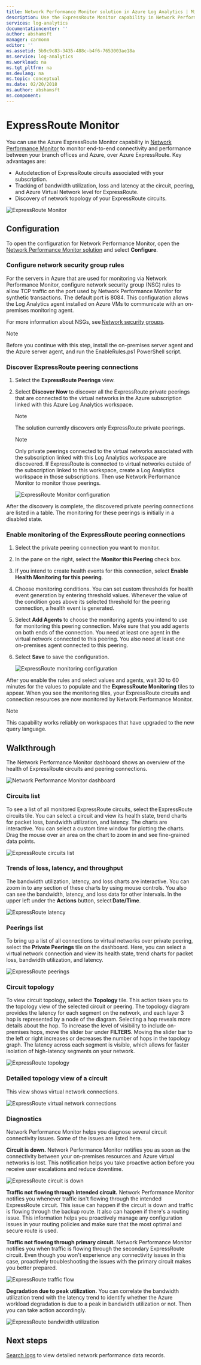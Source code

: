 ```yaml
---
title: Network Performance Monitor solution in Azure Log Analytics | Microsoft Docs
description: Use the ExpressRoute Monitor capability in Network Performance Monitor to monitor end-to-end connectivity and performance between your branch offices and Azure, over Azure ExpressRoute.
services: log-analytics
documentationcenter: ''
author: abshamsft
manager: carmonm
editor: ''
ms.assetid: 5b9c9c83-3435-488c-b4f6-7653003ae18a
ms.service: log-analytics
ms.workload: na
ms.tgt_pltfrm: na
ms.devlang: na
ms.topic: conceptual
ms.date: 02/20/2018
ms.author: abshamsft
ms.component: 
---
```


# ExpressRoute Monitor

You can use the Azure ExpressRoute Monitor capability in [Network Performance Monitor](log-analytics-network-performance-monitor.md) to monitor end-to-end connectivity and performance between your branch offices and Azure, over Azure ExpressRoute. Key advantages are: 

- Autodetection of ExpressRoute circuits associated with your subscription.
- Tracking of bandwidth utilization, loss and latency at the circuit, peering, and Azure Virtual Network level for ExpressRoute.
- Discovery of network topology of your ExpressRoute circuits.

![ExpressRoute Monitor](media/log-analytics-network-performance-monitor-expressroute/expressroute-intro.png)

## Configuration 
To open the configuration for Network Performance Monitor, open the [Network Performance Monitor solution](log-analytics-network-performance-monitor.md) and select **Configure**.

### Configure network security group rules 
For the servers in Azure that are used for monitoring via Network Performance Monitor, configure network security group (NSG) rules to allow TCP traffic on the port used by Network Performance Monitor for synthetic transactions. The default port is 8084. This configuration allows the Log Analytics agent installed on Azure VMs to communicate with an on-premises monitoring agent. 

For more information about NSGs, see [Network security groups](../virtual-network/manage-network-security-group.md). 

>[!NOTE]
> Before you continue with this step, install the on-premises server agent and the Azure server agent, and run the EnableRules.ps1 PowerShell script. 

 
### Discover ExpressRoute peering connections 
 
1. Select the **ExpressRoute Peerings** view.
2. Select **Discover Now** to discover all the ExpressRoute private peerings that are connected to the virtual networks in the Azure subscription linked with this Azure Log Analytics workspace.

    >[!NOTE]
    > The solution currently discovers only ExpressRoute private peerings. 

    >[!NOTE]
    > Only private peerings connected to the virtual networks associated with the subscription linked with this Log Analytics workspace are discovered. If ExpressRoute is connected to virtual networks outside of the subscription linked to this workspace, create a Log Analytics workspace in those subscriptions. Then use Network Performance Monitor to monitor those peerings. 

    ![ExpressRoute Monitor configuration](media/log-analytics-network-performance-monitor-expressroute/expressroute-configure.png)
 
 After the discovery is complete, the discovered private peering connections are listed in a table. The monitoring for these peerings is initially in a disabled state. 

### Enable monitoring of the ExpressRoute peering connections 

1. Select the private peering connection you want to monitor.
2. In the pane on the right, select the **Monitor this Peering** check box. 
3. If you intend to create health events for this connection, select **Enable Health Monitoring for this peering**. 
4. Choose monitoring conditions. You can set custom thresholds for health event generation by entering threshold values. Whenever the value of the condition goes above its selected threshold for the peering connection, a health event is generated. 
5. Select **Add Agents** to choose the monitoring agents you intend to use for monitoring this peering connection. Make sure that you add agents on both ends of the connection. You need at least one agent in the virtual network connected to this peering. You also need at least one on-premises agent connected to this peering. 
6. Select **Save** to save the configuration. 

   ![ExpressRoute monitoring configuration](media/log-analytics-network-performance-monitor-expressroute/expressroute-configure-discovery.png)


After you enable the rules and select values and agents, wait 30 to 60 minutes for the values to populate and the **ExpressRoute Monitoring** tiles to appear. When you see the monitoring tiles, your ExpressRoute circuits and connection resources are now monitored by Network Performance Monitor. 

>[!NOTE]
> This capability works reliably on workspaces that have upgraded to the new query language.

## Walkthrough 

The Network Performance Monitor dashboard shows an overview of the health of ExpressRoute circuits and peering connections. 

![Network Performance Monitor dashboard](media/log-analytics-network-performance-monitor-expressroute/npm-dashboard-expressroute.png) 

### Circuits list 

To see a list of all monitored ExpressRoute circuits, select the ExpressRoute circuits tile. You can select a circuit and view its health state, trend charts for packet loss, bandwidth utilization, and latency. The charts are interactive. You can select a custom time window for plotting the charts. Drag the mouse over an area on the chart to zoom in and see fine-grained data points. 

![ExpressRoute circuits list](media/log-analytics-network-performance-monitor-expressroute/expressroute-circuits.png) 

### Trends of loss, latency, and throughput 

The bandwidth utilization, latency, and loss charts are interactive. You can zoom in to any section of these charts by using mouse controls. You also can see the bandwidth, latency, and loss data for other intervals. In the upper left under the **Actions** button, select **Date/Time**. 

![ExpressRoute latency](media/log-analytics-network-performance-monitor-expressroute/expressroute-latency.png) 

### Peerings list 

To bring up a list of all connections to virtual networks over private peering, select the **Private Peerings** tile on the dashboard. Here, you can select a virtual network connection and view its health state, trend charts for packet loss, bandwidth utilization, and latency. 

![ExpressRoute peerings](media/log-analytics-network-performance-monitor-expressroute/expressroute-peerings.png) 

### Circuit topology 

To view circuit topology, select the **Topology** tile. This action takes you to the topology view of the selected circuit or peering. The topology diagram provides the latency for each segment on the network, and each layer 3 hop is represented by a node of the diagram. Selecting a hop reveals more details about the hop. To increase the level of visibility to include on-premises hops, move the slider bar under **FILTERS**. Moving the slider bar to the left or right increases or decreases the number of hops in the topology graph. The latency across each segment is visible, which allows for faster isolation of high-latency segments on your network. 

![ExpressRoute topology](media/log-analytics-network-performance-monitor-expressroute/expressroute-topology.png)

### Detailed topology view of a circuit 

This view shows virtual network connections. 

![ExpressRoute virtual network connections](media/log-analytics-network-performance-monitor-expressroute/expressroute-vnet.png)
 

### Diagnostics 

Network Performance Monitor helps you diagnose several circuit connectivity issues. Some of the issues are listed here. 

**Circuit is down.** Network Performance Monitor notifies you as soon as the connectivity between your on-premises resources and Azure virtual networks is lost. This notification helps you take proactive action before you receive user escalations and reduce downtime.

![ExpressRoute circuit is down](media/log-analytics-network-performance-monitor-expressroute/expressroute-circuit-down.png)
 

**Traffic not flowing through intended circuit.** Network Performance Monitor notifies you whenever traffic isn't flowing through the intended ExpressRoute circuit. This issue can happen if the circuit is down and traffic is flowing through the backup route. It also can happen if there's a routing issue. This information helps you proactively manage any configuration issues in your routing policies and make sure that the most optimal and secure route is used. 

 

**Traffic not flowing through primary circuit.** Network Performance Monitor notifies you when traffic is flowing through the secondary ExpressRoute circuit. Even though you won't experience any connectivity issues in this case, proactively troubleshooting the issues with the primary circuit makes you better prepared. 

 
![ExpressRoute traffic flow](media/log-analytics-network-performance-monitor-expressroute/expressroute-traffic-flow.png)


**Degradation due to peak utilization.** You can correlate the bandwidth utilization trend with the latency trend to identify whether the Azure workload degradation is due to a peak in bandwidth utilization or not. Then you can take action accordingly.

![ExpressRoute bandwidth utilization](media/log-analytics-network-performance-monitor-expressroute/expressroute-peak-utilization.png)

 

## Next steps
[Search logs](log-analytics-queries.md) to view detailed network performance data records.

